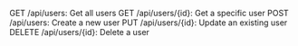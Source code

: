GET /api/users: Get all users
GET /api/users/{id}: Get a specific user
POST /api/users: Create a new user
PUT /api/users/{id}: Update an existing user
DELETE /api/users/{id}: Delete a user
